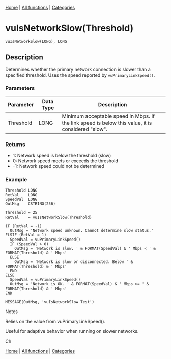 [Home](../index.md) | [All functions](index.md) | [Categories](../categories/index.md)

# vuIsNetworkSlow(Threshold)

```Prototype
vuIsNetworkSlow(LONG), LONG
```


## Description
Determines whether the primary network connection is slower than a specified threshold. Uses the speed reported by `vuPrimaryLinkSpeed()`.

### Parameters

| Parameter  | Data Type | Description                                                                 |
|------------|-----------|-----------------------------------------------------------------------------|
| Threshold  | LONG      | Minimum acceptable speed in Mbps. If the link speed is below this value, it is considered "slow". |

### Returns
- 1: Network speed is below the threshold (slow)  
- 0: Network speed meets or exceeds the threshold  
- -1: Network speed could not be determined  

### Example

```Clarion
Threshold LONG
RetVal    LONG
SpeedVal  LONG
OutMsg    CSTRING(256)

Threshold = 25
RetVal    = vuIsNetworkSlow(Threshold)

IF (RetVal = -1)
  OutMsg = 'Network speed unknown. Cannot determine slow status.'
ELSIF (RetVal = 1)
  SpeedVal = vuPrimaryLinkSpeed()
  IF (SpeedVal > 0)
    OutMsg = 'Network is slow. ' & FORMAT(SpeedVal) & ' Mbps < ' & FORMAT(Threshold) & ' Mbps'
  ELSE
    OutMsg = 'Network is slow or disconnected. Below ' & FORMAT(Threshold) & ' Mbps'
  END
ELSE
  SpeedVal = vuPrimaryLinkSpeed()
  OutMsg = 'Network is OK. ' & FORMAT(SpeedVal) & ' Mbps >= ' & FORMAT(Threshold) & ' Mbps'
END

MESSAGE(OutMsg, 'vuIsNetworkSlow Test')

```
Notes

Relies on the value from vuPrimaryLinkSpeed().

Useful for adaptive behavior when running on slower networks.


Ch

[Home](../index.md) | [All functions](index.md) | [Categories](../categories/index.md)
